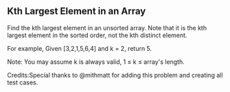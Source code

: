 

Kth Largest Element in an Array 
---

Find the kth largest element in an unsorted array. Note that it is the kth largest element in the sorted order, not the kth distinct element.

For example,
Given [3,2,1,5,6,4] and k = 2, return 5.


Note: 
You may assume k is always valid, 1 ≤ k ≤ array's length.

Credits:Special thanks to @mithmatt for adding this problem and creating all test cases.

